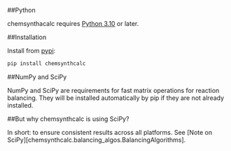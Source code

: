 
##Python

chemsynthacalc requires [Python 3.10](https://www.python.org/downloads/) or later.

##Installation

Install from [pypi](https://pypi.org/):

``` bash
pip install chemsynthcalc
```

##NumPy and SciPy

NumPy and SciPy are requirements for fast matrix operations for reaction balancing. They will be installed automatically by pip if they are not already installed.

##But why chemsynthcalc is using SciPy?

In short: to ensure consistent results across all platforms. See [Note on SciPy][chemsynthcalc.balancing_algos.BalancingAlgorithms].